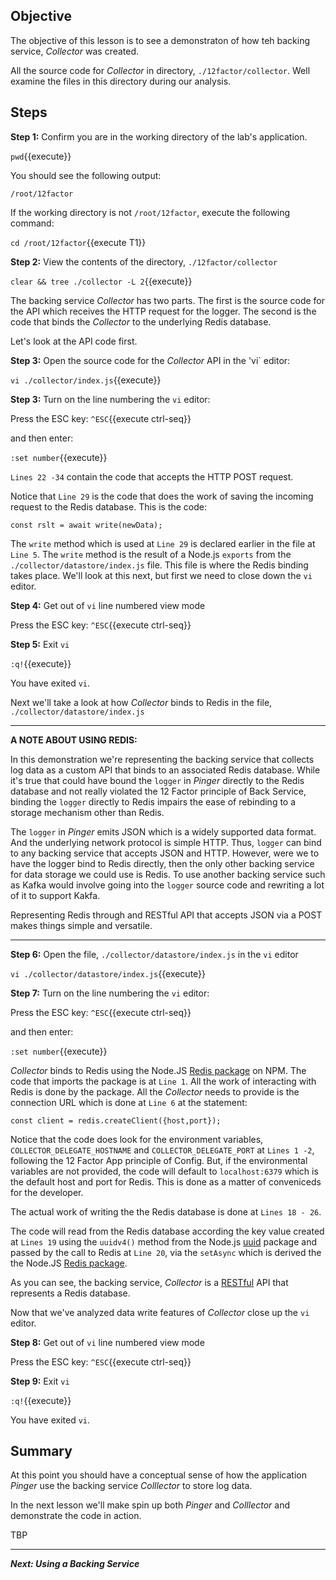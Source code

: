 ## Objective
The objective of this lesson is to see a demonstraton of how teh backing service, *Collector* was created.

All the source code for *Collector* in directory, `./12factor/collector`. Well examine the files in this directory during our analysis.


## Steps

**Step 1:** Confirm you are in the working directory of the lab's application.

`pwd`{{execute}}

You should see the following output:

`/root/12factor`

If the working directory is not `/root/12factor`, execute the following command:

`cd /root/12factor`{{execute T1}}

**Step 2:** View the contents of the directory, `./12factor/collector`

`clear && tree ./collector -L 2`{{execute}}

The backing service *Collector* has two parts. The first is the source code for the API which receives the HTTP request for the logger. The second is the code that binds the *Collector* to the underlying Redis database.

Let's look at the API code first.

**Step 3:** Open the source code for the *Collector* API in the 'vi` editor:

`vi ./collector/index.js`{{execute}}

**Step 3:** Turn on the line numbering the `vi` editor:

Press the ESC key: `^ESC`{{execute ctrl-seq}}

and then enter:

`:set number`{{execute}}

`Lines 22 -34` contain the code that accepts the HTTP POST request.

Notice that `Line 29` is the code that does the work of saving the incoming request to the Redis database. This is the code:

`const rslt = await write(newData);`

The `write` method which is used at `Line 29` is declared earlier in the file at `Line 5`. The `write` method is the result of a Node.js `exports` from the `./collector/datastore/index.js` file. This file is where the Redis binding takes place. We'll look at this next, but first we need to close down the `vi` editor. 

**Step 4:** Get out of `vi` line numbered view mode

Press the ESC key: `^ESC`{{execute ctrl-seq}}

**Step 5:** Exit `vi`

`:q!`{{execute}}

You have exited `vi`.

Next we'll take a look at how *Collector* binds to Redis in the file,  `./collector/datastore/index.js` 


---
**A NOTE ABOUT USING REDIS:**

In this demonstration we're representing the backing service that collects log data as a custom API that binds to an associated Redis database. While it's true that could have bound the `logger` in *Pinger* directly to the Redis database and not really violated the 12 Factor principle of Back Service, binding the `logger` directly to Redis impairs the ease of rebinding to a storage mechanism other than Redis.

The `logger` in *Pinger* emits JSON which is a widely supported data format. And the underlying network protocol is simple HTTP. Thus, `logger` can bind to any backing service that accepts JSON and HTTP. However, were we to have the logger bind to Redis directly, then the only other backing service for data storage we could use is Redis. To use another backing service such as Kafka would involve going into the `logger` source code and rewriting a lot of it to support Kakfa.

Representing Redis through and RESTful API that accepts JSON via a POST makes things simple and versatile.

---

**Step 6:** Open the file, `./collector/datastore/index.js` in the `vi` editor

`vi ./collector/datastore/index.js`{{execute}}

**Step 7:** Turn on the line numbering the `vi` editor:

Press the ESC key: `^ESC`{{execute ctrl-seq}}

and then enter:

`:set number`{{execute}}

*Collector* binds to Redis using the Node.JS [Redis package](https://www.npmjs.com/package/redis) on NPM. The code that imports the package is at `Line 1`. All the work of interacting with Redis is done by the package. All the *Collector* needs to provide is the connection URL which is done at `Line 6` at the statement:

`const client = redis.createClient({host,port});`

Notice that the code does look for the environment variables, `COLLECTOR_DELEGATE_HOSTNAME` and `COLLECTOR_DELEGATE_PORT` at `Lines 1 -2`, following the 12 Factor App principle of Config. But, if the environmental variables are not provided, the code will default to `localhost:6379` which is the default host and port for Redis. This is done as a matter of conveniceds for the developer.

The actual work of writing the the Redis database is done at `Lines 18 - 26`.

The code will read from the Redis database according the key value created at `Lines 19` using the `uuidv4()` method from the Node.js [uuid](https://www.npmjs.com/package/uuid) package and passed by the call to Redis at `Line 20`, via the `setAsync` which is derived the the Node.JS [Redis package](https://www.npmjs.com/package/redis).

As you can see, the backing service, *Collector* is a [RESTful](https://restfulapi.net/) API that represents a Redis database.

Now that we've analyzed data write features of *Collector* close up the `vi` editor.

**Step 8:** Get out of `vi` line numbered view mode

Press the ESC key: `^ESC`{{execute ctrl-seq}}

**Step 9:** Exit `vi`

`:q!`{{execute}}

You have exited `vi`.

## Summary

At this point you should have a conceptual sense of how the application *Pinger* use the backing service *Colllector* to store log data.

In the next lesson we'll make spin up both *Pinger* and *Colllector* and demonstrate the code in action.

TBP

---

***Next: Using a Backing Service***


